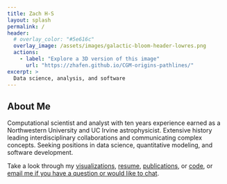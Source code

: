 ```yaml
---
title: Zach H-S
layout: splash
permalink: /
header:
  # overlay_color: "#5e616c"
  overlay_image: /assets/images/galactic-bloom-header-lowres.png
  actions:
    - label: "Explore a 3D version of this image"
      url: "https://zhafen.github.io/CGM-origins-pathlines/"
excerpt: >
  Data science, analysis, and software
---
```


## About Me

Computational scientist and analyst with ten years experience earned as a Northwestern University and UC Irvine astrophysicist.
Extensive history leading interdisciplinary collaborations and communicating complex concepts.
Seeking positions in data science, quantitative modeling, and software development.

Take a look through my [visualizations](/visualizations/),
[resume](https://zhafen.github.io/assets/ZacharyHafenSaavedra.pdf),
[publications](https://ui.adsabs.harvard.edu/\#/public-libraries/fyuwUPLzSAihgQ4PDhtDdQ/), or
[code](https://github.com/zhafen/),
or [email me if you have a question or would like to chat](mailto:zachary.h.hafen@gmail.com).

